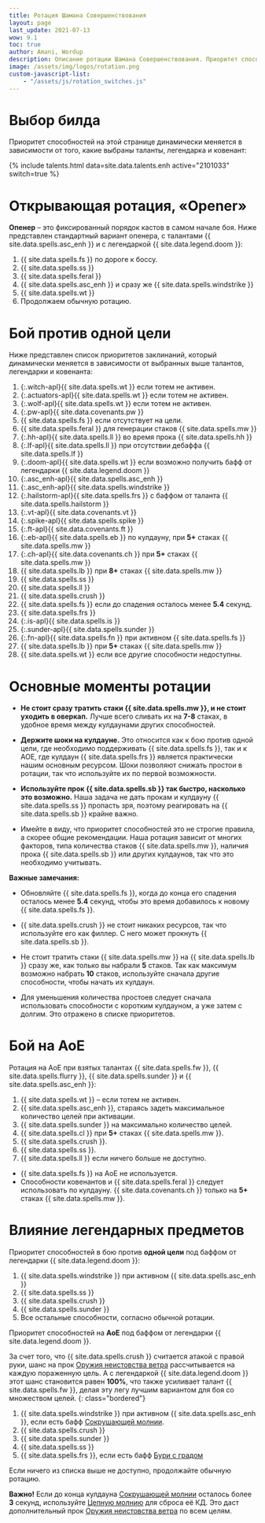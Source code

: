 ```yaml
---
title: Ротация Шамана Совершенствования
layout: page
last_update: 2021-07-13
wow: 9.1
toc: true
author: Amani, Wordup
description: Описание ротации Шамана Совершенствования. Приоритет способностей на этой странице динамически меняется в зависимости от того, какие выбраны таланты, легендарный предмет и ковенант.
image: /assets/img/logos/rotation.png
custom-javascript-list:
    - "/assets/js/rotation_switches.js"
---
```


# Выбор билда

Приоритет способностей на этой странице динамически меняется в зависимости от того, какие выбраны таланты, легендарка и ковенант:

{% include talents.html data=site.data.talents.enh active="2101033" switch=true %}

# Открывающая ротация, «Opener»

**Опенер** – это фиксированный порядок кастов в самом начале боя. Ниже представлен стандартный вариант опенера, с талантами {{ site.data.spells.asc_enh }} и с легендаркой {{ site.data.legend.doom }}:

1. {{ site.data.spells.fs }} по дороге к боссу.
2. {{ site.data.spells.ss }}
3. {{ site.data.spells.feral }}
4. {{ site.data.spells.asc_enh }} и сразу же {{ site.data.spells.windstrike }}
5. {{ site.data.spells.wt }}
6. Продолжаем обычную ротацию.

# Бой против одной цели

Ниже представлен список приоритетов заклинаний, который динамически меняется в зависимости от выбранных выше талантов, легендарки и ковенанта:

1. {:.witch-apl}{{ site.data.spells.wt }} если тотем не активен.
1. {:.actuators-apl}{{ site.data.spells.wt }} если тотем не активен.
1. {:.wolf-apl}{{ site.data.spells.wt }} если тотем не активен.
2. {:.pw-apl}{{ site.data.covenants.pw }} 
3. {{ site.data.spells.fs }} если отсутствует на цели.
4. {{ site.data.spells.feral }} для генерации стаков {{ site.data.spells.mw }}
16. {:.hh-apl}{{ site.data.spells.ll }} во время прока {{ site.data.spells.hh }}
6. {:.lf-apl}{{ site.data.spells.ll }} при отсутствии дебаффа {{ site.data.spells.lf }}
7. {:.doom-apl}{{ site.data.spells.wt }} если возможно получить бафф от легендарки {{ site.data.legend.doom }}
8. {:.asc_enh-apl}{{ site.data.spells.asc_enh }}
9. {:.asc_enh-apl}{{ site.data.spells.windstrike }}
10. {:.hailstorm-apl}{{ site.data.spells.frs }} с баффом от таланта {{ site.data.spells.hailstorm }} 
11. {:.vt-apl}{{ site.data.covenants.vt }} 
12. {:.spike-apl}{{ site.data.spells.spike }}
13. {:.ft-apl}{{ site.data.covenants.ft }} 
14. {:.eb-apl}{{ site.data.spells.eb }} по кулдауну, при **5+** стаках {{ site.data.spells.mw }}
15. {:.ch-apl}{{ site.data.covenants.ch }}  при **5+** стаках {{ site.data.spells.mw }}
16. {{ site.data.spells.lb }} при **8+** стаках {{ site.data.spells.mw }}
17. {{ site.data.spells.ss }}
18. {{ site.data.spells.ll }}
19. {{ site.data.spells.crush }}
20. {{ site.data.spells.fs }} если до спадения осталось менее **5.4** секунд.
21. {{ site.data.spells.frs }} 
22. {:.is-apl}{{ site.data.spells.is }}
23. {:.sunder-apl}{{ site.data.spells.sunder }}
24. {:.fn-apl}{{ site.data.spells.fn }} при активном {{ site.data.spells.fs }}
25. {{ site.data.spells.lb }} при **5+** стаках {{ site.data.spells.mw }}
26. {{ site.data.spells.wt }} если все другие способности недоступны.

# Основные моменты ротации

* **Не стоит сразу тратить стаки {{ site.data.spells.mw }}, и не стоит уходить в оверкап.** Лучше всего сливать их на **7-8** стаках, в удобное время между кулдаунами других способностей.

* **Держите шоки на кулдауне.** Это относится как к бою против одной цели, где необходимо поддерживать {{ site.data.spells.fs }}, так и к АОЕ, где кулдаун {{ site.data.spells.frs }} является практически нашим основным ресурсом. Шоки позволяют снижать простои в ротации, так что используйте их по первой возможности.

* **Используйте прок {{ site.data.spells.sb }} так быстро, насколько это возможно.** Наша задача не дать прокам и кулдауну {{ site.data.spells.ss }} пропасть зря, поэтому реагировать на {{ site.data.spells.sb }} крайне важно.

* Имейте в виду, что приоритет способностей это не строгие правила, а скорее общие рекомендации. Наша ротация зависит от многих факторов, типа количества стаков {{ site.data.spells.mw }}, наличия прока {{ site.data.spells.sb }} или других кулдаунов, так что это необходимо учитывать.

**Важные замечания:**

* Обновляйте {{ site.data.spells.fs }}, когда до конца его спадения осталось менее **5.4** секунд, чтобы это время добавилось к новому {{ site.data.spells.fs }}.

* {{ site.data.spells.crush }} не стоит никаких ресурсов, так что используйте его как филлер. С него может прокнуть {{ site.data.spells.sb }}.

* Не стоит тратить стаки {{ site.data.spells.mw }} на {{ site.data.spells.lb }} сразу же, как только вы набрали **5** стаков. Так как максимум возможно набрать **10** стаков, используйте сначала другие способности, чтобы начать их кулдаун. 

* Для уменьшения количества простоев следует сначала использовать способности с коротким кулдауном, а уже затем с долгим. Это отражено в списке приоритетов.

# Бой на АоЕ

Ротация на АоЕ при взятых талантах {{ site.data.spells.fw }}, {{ site.data.spells.flurry }}, {{ site.data.spells.sunder }} и {{ site.data.spells.asc_enh }}:

1. {{ site.data.spells.wt }} – если тотем не активен.
3. {{ site.data.spells.asc_enh }}, стараясь задеть максимальное количество целей при активации.
5. {{ site.data.spells.sunder }} на максимально количество целей.
7. {{ site.data.spells.cl }} при **5+** стаках {{ site.data.spells.mw }}.
8. {{ site.data.spells.crush }}.
9. {{ site.data.spells.ss }}.
10. {{ site.data.spells.ll }} если ничего больше не доступно.

* {{ site.data.spells.fs }} на АоЕ не используется.
* Способности ковенантов и {{ site.data.spells.feral }} следует использовать по кулдауну. {{ site.data.covenants.ch }} только на **5+** стаках {{ site.data.spells.mw }}.

# Влияние легендарных предметов

Приоритет способностей в бою против **одной цели** под баффом от легендарки {{ site.data.legend.doom }}:

1. {{ site.data.spells.windstrike }} при активном {{ site.data.spells.asc_enh }}
2. {{ site.data.spells.ss }}
3. {{ site.data.spells.crush }}
4. {{ site.data.spells.sunder }}
5. Все остальные способности, согласно обычной ротации.

Приоритет способностей на **АоЕ** под баффом от легендарки {{ site.data.legend.doom }}.

За счет того, что {{ site.data.spells.crush }} считается атакой с правой руки, шанс на прок [Оружия неистовства ветра](https://ru.wowhead.com/spell=33757) рассчитывается на каждую пораженную цель. А с легендаркой {{ site.data.legend.doom }} этот шанс становится равен **100%**, что также усиливает талант {{ site.data.spells.fw }}, делая эту легу лучшим вариантом для боя со множеством целей. 
{: class="bordered"}

1. {{ site.data.spells.windstrike }} при активном {{ site.data.spells.asc_enh }}, если есть бафф [Сокрушающей молнии](https://ru.wowhead.com/spell=187874).
2. {{ site.data.spells.crush }}
3. {{ site.data.spells.sunder }}
4. {{ site.data.spells.ss }}
5. {{ site.data.spells.frs }}, если есть бафф [Бури с градом](https://ru.wowhead.com/spell=334195/)

Если ничего из списка выше не доступно, продолжайте обычную ротацию.

**Важно!** Если до конца кулдауна [Сокрушающей молнии](https://ru.wowhead.com/spell=187874) осталось более **3** секунд, используйте [Цепную молнию](https://ru.wowhead.com/spell=188443) для сброса её КД. Это даст дополнительный прок [Оружия неистовства ветра](https://ru.wowhead.com/spell=33757) по всем целям.
